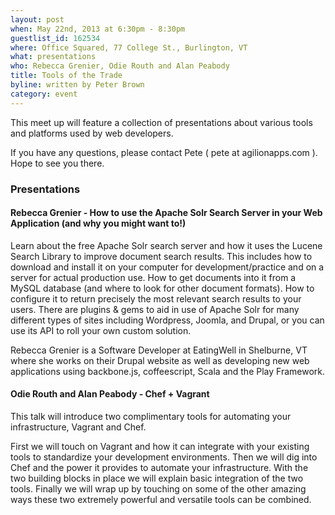 ```yaml
---
layout: post
when: May 22nd, 2013 at 6:30pm - 8:30pm
guestlist_id: 162534
where: Office Squared, 77 College St., Burlington, VT
what: presentations
who: Rebecca Grenier, Odie Routh and Alan Peabody
title: Tools of the Trade
byline: written by Peter Brown
category: event
---
```


This meet up will feature a collection of presentations about various tools
and platforms used by web developers.

If you have any questions, please contact Pete ( pete at agilionapps.com ). Hope to see you there.

### Presentations

#### Rebecca Grenier - How to use the Apache Solr Search Server in your Web Application (and why you might want to!)

Learn about the free Apache Solr search server and how it uses the Lucene Search Library to improve document search results.  This includes how to download and install it on your computer for development/practice and on a server for actual production use.  How to get documents into it from a MySQL database (and where to look for other document formats).  How to configure it to return precisely the most relevant search results to your users.  There are plugins & gems to aid in use of Apache Solr for many different types of sites including Wordpress, Joomla, and Drupal, or you can use its API to roll your own custom solution.

Rebecca Grenier is a Software Developer at EatingWell in Shelburne, VT where she works on their Drupal website as well as developing new web applications using backbone.js, coffeescript, Scala and the Play Framework.

#### Odie Routh and Alan Peabody - Chef + Vagrant

This talk will introduce two complimentary tools for automating your infrastructure, Vagrant and Chef. 

First we will touch on Vagrant and how it can integrate with your existing tools to standardize your development environments. Then we will dig into Chef and the power it provides to automate your infrastructure. With the two building blocks in place we will explain basic integration of the two tools. Finally we will wrap up by touching on some of the other amazing ways these two extremely powerful and versatile tools can be combined.
